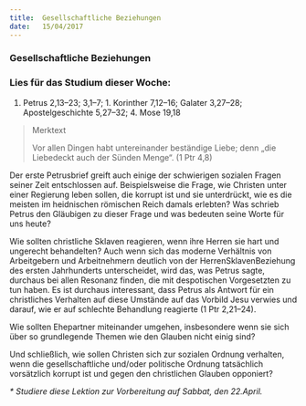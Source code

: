 ```yaml
---
title:  Gesellschaftliche Beziehungen
date:   15/04/2017
---
```


### Gesellschaftliche Beziehungen

### Lies für das Studium dieser Woche:
1. Petrus 2,13–23; 3,1–7; 1. Korinther 7,12–16; Galater 3,27–28; Apostelgeschichte 5,27–32; 4. Mose 19,18

> <p>Merktext</p> 
> Vor allen Dingen habt untereinander beständige Liebe; denn „die Liebedeckt auch der Sünden Menge“. (1 Ptr 4,8) 

Der erste Petrusbrief greift auch einige der schwierigen sozialen Fragen seiner Zeit entschlossen auf. Beispielsweise die Frage, wie Christen unter einer Regierung leben sollen, die korrupt ist und sie unterdrückt, wie es die meisten im heidnischen römischen Reich damals erlebten? Was schrieb Petrus den Gläubigen zu dieser Frage und was bedeuten seine Worte für uns heute? 

Wie sollten christliche Sklaven reagieren, wenn ihre Herren sie hart und ungerecht behandelten? Auch wenn sich das moderne Verhältnis von Arbeitgebern und Arbeitnehmern deutlich von der HerrenSklavenBeziehung des ersten Jahrhunderts unterscheidet, wird das, was Petrus sagte, durchaus bei allen Resonanz finden, die mit despotischen Vorgesetzten zu tun haben. Es ist durchaus interessant, dass Petrus als Antwort für ein christliches Verhalten auf diese Umstände auf das Vorbild Jesu verwies und darauf, wie er auf schlechte Behandlung reagierte (1 Ptr 2,21–24). 

Wie sollten Ehepartner miteinander umgehen, insbesondere wenn sie sich über so grundlegende Themen wie den Glauben nicht einig sind? 

Und schließlich, wie sollen Christen sich zur sozialen Ordnung verhalten, wenn die gesellschaftliche und/oder politische Ordnung tatsächlich vorsätzlich korrupt ist und gegen den christlichen Glauben opponiert? 

_* Studiere diese Lektion zur Vorbereitung auf Sabbat, den 22.April._ 
